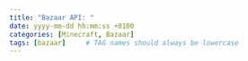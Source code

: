 ```yaml
---
title: "Bazaar API: "
date: yyyy-mm-dd hh:mm:ss +0100
categories: [Minecraft, Bazaar]
tags: [bazaar]     # TAG names should always be lowercase
---
```

